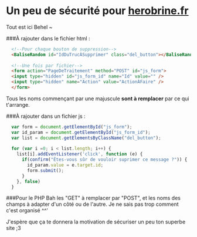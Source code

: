 # Un peu de sécurité pour [herobrine.fr](http://herobrine.fr)

Tout est ici Behel ~

###À rajouter dans le fichier html :
``` html
  <!--Pour chaque bouton de suppression-->
  <BaliseRandom id="IdDuTrucÀSupprimer" class="del_button"></BaliseRandom>
  
  <!--Une fois par fichier-->
  <form action="PageDeTraitement" method="POST" id="js_form">
  <input type="hidden" id="js_form_id" name="Id" value="" />
  <input type="hidden" name="Action" value="ActionÀFaire" />
  </form>
```
Tous les noms commençant par une majuscule **sont à remplacer** par ce qui t'arrange.

###À rajouter dans un fichier js :
``` javascript
  var form = document.getElementById("js_form");
  var id_param = document.getElementById("js_form_id");
  var list = document.getElementsByClassName("del_button");
  
  for (var i =0; i < list.length; i++) {
    list[i].addEventListener('click', function (e) {
      if(confirm("Êtes-vous sûr de vouloir suprimer ce message ?")) {
        id_param.value = e.target.id;
        form.submit();
      }
    }, false)
  }
```

###Pour le PHP
Bah les "GET" à remplacer par "POST", et les noms des champs à adapter d'un côté ou de l'autre. Je ne sais pas trop comment c'est organisé ^^'

J'espère que ça te donnera la motivation de sécuriser un peu ton superbe site ;3
